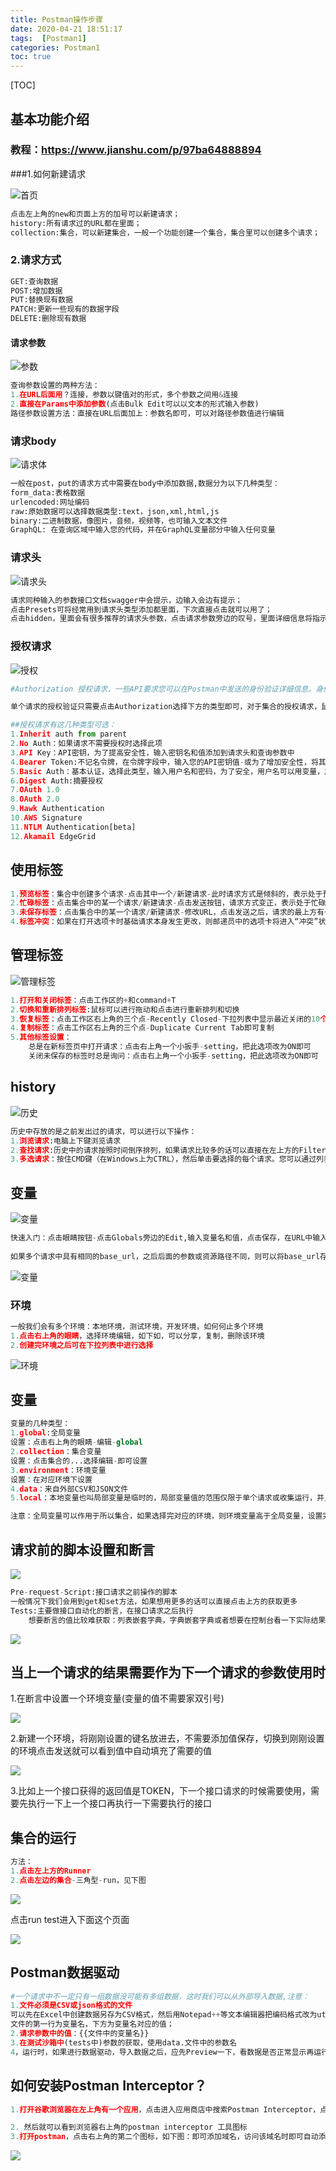 ```yaml
---
title: Postman操作步骤
date: 2020-04-21 18:51:17
tags:  [Postman1]
categories: Postman1
toc: true
---
```


[TOC]

## 基本功能介绍

### 教程：<https://www.jianshu.com/p/97ba64888894>

###1.如何新建请求

![首页](/Users/qingclass/Desktop/CXY66yan.github.io/CxyBlogs/source/_posts/Postman/Snip20200422_7.png)

```PYTHON
点击左上角的new和页面上方的加号可以新建请求；
history:所有请求过的URL都在里面；
collection:集合，可以新建集合，一般一个功能创建一个集合，集合里可以创建多个请求；
```

### 2.请求方式

```PYTHON
GET:查询数据
POST:增加数据
PUT:替换现有数据
PATCH:更新一些现有的数据字段
DELETE:删除现有数据
```

#### 请求参数

![参数](/Users/qingclass/Desktop/CXY66yan.github.io/CxyBlogs/source/_posts/Postman/Snip20200422_8.png)

```PYTHON
查询参数设置的两种方法：
1.在URL后面用？连接，参数以键值对的形式，多个参数之间用&连接
2.直接在Params中添加参数(点击Bulk Edit可以以文本的形式输入参数)
路径参数设置方法：直接在URL后面加上：参数名即可，可以对路径参数值进行编辑
```

### 请求body

![请求体](/Users/qingclass/Desktop/CXY66yan.github.io/CxyBlogs/source/_posts/Postman/Snip20200422_11.png)

```PYTHON
一般在post，put的请求方式中需要在body中添加数据,数据分为以下几种类型：
form_data:表格数据
urlencoded:网址编码
raw:原始数据可以选择数据类型:text，json,xml,html,js
binary:二进制数据，像图片，音频，视频等，也可输入文本文件
GraphQL: 在查询区域中输入您的代码，并在GraphQL变量部分中输入任何变量
```

### 请求头

![请求头](/Users/qingclass/Desktop/CXY66yan.github.io/CxyBlogs/source/_posts/Postman/Snip20200422_13.png)

```python
请求同种输入的参数接口文档swagger中会提示，边输入会边有提示；
点击Presets可将经常用到请求头类型添加都里面，下次直接点击就可以用了；
点击hidden，里面会有很多推荐的请求头参数，点击请求参数旁边的叹号，里面详细信息将指示在需要时如何禁用或覆盖球球头的值，如果禁用或覆盖推荐的请求头值可能会使您的请求行为异常
```

### 授权请求

![授权](/Users/qingclass/Desktop/CXY66yan.github.io/CxyBlogs/source/_posts/Postman/Snip20200423_14.png)

```PYTHON
#Authorization 授权请求，一些API要求您可以在Postman中发送的身份验证详细信息。身份验证涉及验证发送请求的客户端的身份，授权涉及验证客户端具有执行端点操作的权限。打开授权标签以配置您的访问详细信息。

单个请求的授权验证只需要点击Authorization选择下方的类型即可，对于集合的授权请求，鼠标放到集合上有三个点-edit-Authorization,该请求适用于整个集合中的请求

##授权请求有这几种类型可选：
1.Inherit auth from parent
2.No Auth：如果请求不需要授权时选择此项
3.API Key：API密钥，为了提高安全性，输入密钥名和值添加到请求头和查询参数中
4.Bearer Token:不记名令牌，在令牌字段中，输入您的API密钥值-或为了增加安全性，将其存储在变量中并按名称引用该变量
5.Basic Auth：基本认证，选择此类型，输入用户名和密码，为了安全，用户名可以用变量，之后在header-hide header中可以看到，Authorization将向API传递一个代表用户名和密码值的Base64编码的字符串；：
6.Digest Auth:摘要授权
7.OAuth 1.0
8.OAuth 2.0
9.Hawk Authentication
10.AWS Signature
11.NTLM Authentication[beta]
12.Akamail EdgeGrid
```

## 使用标签

```PYTHON
1.预览标签：集合中创建多个请求-点击其中一个/新建请求-此时请求方式是倾斜的，表示处于预览状态;
2.忙碌标签：点击集合中的某一个请求/新建请求-点击发送按钮，请求方式变正，表示处于忙碌状态;
3.未保存标签：点击集合中的某一个请求/新建请求-修改URL，点击发送之后，请求的最上方有一个小橙点，表示未保存;
4.标签冲突：如果在打开选项卡时基础请求本身发生更改，则邮递员中的选项卡将进入“冲突”状态。如果您已经修改了请求并将其保存在另一个选项卡中（可能在另一个工作区中），或者在您的选项卡仍处于打开状态时，团队中其他人正在处理同一请求，则可能会发生这种情况。
```

## 管理标签

![管理标签](/Users/qingclass/Desktop/CXY66yan.github.io/CxyBlogs/source/_posts/Postman/Snip20200423_23.png)

```PYTHON
1.打开和关闭标签：点击工作区的+和command+T
2.切换和重新排列标签:鼠标可以进行拖动和点击进行重新排列和切换
3.恢复标签：点击工作区右上角的三个点-Recently Closed-下拉列表中显示最近关闭的10个标签，点击即可恢复
4.复制标签：点击工作区右上角的三个点-Duplicate Current Tab即可复制
5.其他标签设置：
	总是在新标签页中打开请求：点击右上角一个小扳手-setting，把此选项改为ON即可
    关闭未保存的标签时总是询问：点击右上角一个小扳手-setting，把此选项改为ON即可
```

## history

![历史](/Users/qingclass/Desktop/CXY66yan.github.io/CxyBlogs/source/_posts/Postman/Snip20200423_24.png)

```python
历史中存放的是之前发出过的请求，可以进行以下操作：
1.浏览请求:电脑上下键浏览请求
2.查找请求:历史中的请求按照时间倒序排列，如果请求比较多的话可以直接在左上方的Filter中输入关键词进行快速搜索；
3.多选请求：按住CMD键（在Windows上为CTRL），然后单击要选择的每个请求。您可以通过列表顶部的操作来启动诸如保存，共享，文档编制，模拟，监视或删除请求之类的操作
```

## 变量

![变量](/Users/qingclass/Desktop/CXY66yan.github.io/CxyBlogs/source/_posts/Postman/Snip20200424_29.png)

```python
快速入门：点击眼睛按钮-点击Globals旁边的Edit,输入变量名和值，点击保存，在URL中输入https://postman-echo.com/get?var={{my_variable}}URL。将鼠标悬停在变量名称上，您将看到该值。
   
如果多个请求中具有相同的base_url，之后后面的参数或资源路径不同，则可以将base_url存到全局变量中，用的时候直接在url中用{{base_url}},见下图
```

![变量](/Users/qingclass/Desktop/CXY66yan.github.io/CxyBlogs/source/_posts/Postman/Snip20200424_31.png)

### 环境

```python
一般我们会有多个环境：本地环境，测试环境，开发环境，如何何止多个环境
1.点击右上角的眼睛，选择环境编辑，如下如，可以分享，复制，删除该环境
2.创建完环境之后可在下拉列表中进行选择
```

![环境](/Users/qingclass/Desktop/CXY66yan.github.io/CxyBlogs/source/_posts/Postman/Snip20200424_36.png)



## 变量

```python
变量的几种类型：
1.global:全局变量
设置：点击右上角的眼睛-编辑-global
2.collection：集合变量
设置：点击集合的...选择编辑-即可设置
3.environment：环境变量
设置：在对应环境下设置
4.data：来自外部CSV和JSON文件
5.local：本地变量也叫局部变量是临时的，局部变量值的范围仅限于单个请求或收集运行，并且在运行完成后不再可用。

注意：全局变量可以作用于所以集合，如果选择完对应的环境，则环境变量高于全局变量，设置完变量之后，只需要在引用的地方{{变量名即可}}
```

## 请求前的脚本设置和断言

![](/Users/qingclass/Desktop/CXY66yan.github.io/CxyBlogs/source/_posts/Postman/Snip20200426_47.png)

```PYTHON
Pre-request-Script:接口请求之前操作的脚本
一般情况下我们会用到get和set方法，如果想用更多的话可以直接点击上方的获取更多
Tests:主要做接口自动化的断言，在接口请求之后执行
    想要断言的值比较难获取：列表嵌套字典，字典嵌套字典或者想要在控制台看一下实际结果对不对，可以用：console.log(jsonData.value),控制台在左下角的第三个即可
```

![](/Users/qingclass/Desktop/CXY66yan.github.io/CxyBlogs/source/_posts/Postman/Snip20200429_1.png)

## 当上一个请求的结果需要作为下一个请求的参数使用时

1.在断言中设置一个环境变量(变量的值不需要家双引号)

![](/Users/qingclass/Desktop/CXY66yan.github.io/CxyBlogs/source/_posts/Postman/Snip20200501_18.png)

2.新建一个环境，将刚刚设置的键名放进去，不需要添加值保存，切换到刚刚设置的环境点击发送就可以看到值中自动填充了需要的值

![](/Users/qingclass/Desktop/CXY66yan.github.io/CxyBlogs/source/_posts/Postman/Snip20200501_22.png)



3.比如上一个接口获得的返回值是TOKEN，下一个接口请求的时候需要使用，需要先执行一下上一个接口再执行一下需要执行的接口

## 集合的运行

```PYTHON
方法：
1.点击左上方的Runner
2.点击左边的集合-三角型-run，见下图
```

![](/Users/qingclass/Desktop/CXY66yan.github.io/CxyBlogs/source/_posts/Postman/Snip20200429_2.png)

点击run test进入下面这个页面

![](/Users/qingclass/Desktop/CXY66yan.github.io/CxyBlogs/source/_posts/Postman/Snip20200429_3.png)



## Postman数据驱动

```PYTHON
#一个请求中不一定只有一组数据没可能有多组数据，这时我们可以从外部导入数据,注意：
1.文件必须是CSV或json格式的文件
可以先在Excel中创建数据另存为CSV格式，然后用Notepad++等文本编辑器把编码格式改为utf-8；
文件的第一行为变量名，下方为变量名对应的值；
2.请求参数中的值：{{文件中的变量名}}
3.在测试沙箱中(tests中)参数的获取，使用data.文件中的参数名
4，运行时，如果进行数据驱动，导入数据之后，应先Preview一下，看数据是否正常显示再运行
```

## 如何安装Postman Interceptor？

```python
1.打开谷歌浏览器在左上角有一个应用，点击进入应用商店中搜索Postman Interceptor，点击下载or在谷歌浏览器下载一个谷歌访问助手，在访问助手的应用商店中搜索Postman Interceptor，点击下载

2. 然后就可以看到浏览器右上角的postman interceptor 工具图标
3.打开postman，点击右上角的第二个图标，如下图：即可添加域名，访问该域名时即可自动添加cookies
```

![](/Users/qingclass/Desktop/CXY66yan.github.io/CxyBlogs/source/_posts/Postman/Snip20200503_24.png)

